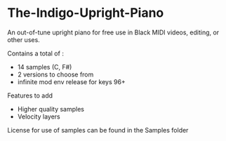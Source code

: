 # The-Indigo-Upright-Piano
An out-of-tune upright piano for free use in Black MIDI videos, editing, or other uses.

Contains a total of :
- 14 samples (C, F#)
- 2 versions to choose from
- infinite mod env release for keys 96+

Features to add
- Higher quality samples
- Velocity layers

License for use of samples can be found in the Samples folder
